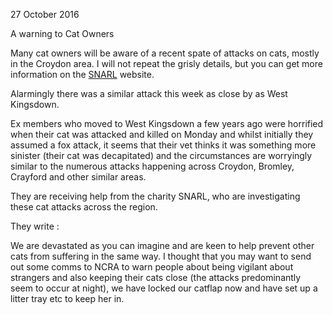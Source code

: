 27 October 2016

A warning to Cat Owners

Many cat owners will be aware of a recent spate of attacks on cats, mostly in the Croydon area. I will not repeat the grisly details, but you can get more information on the [SNARL](http://snarl.org.uk/blog/) website.

Alarmingly there was a similar attack this week as close by as West Kingsdown.

Ex members who moved to West Kingsdown a few years ago were horrified when their cat was attacked and killed on Monday and whilst initially they assumed a fox attack, it seems that their vet thinks it was something more sinister (their cat was decapitated) and the circumstances are worryingly similar to the numerous attacks happening across Croydon, Bromley, Crayford and other similar areas.

They are receiving help from the charity SNARL, who are investigating these cat attacks across the region.

They write :

We are devastated as you can imagine and are keen to help prevent other cats from suffering in the same way. I thought that you may want to send out some comms to NCRA to warn people about being vigilant about strangers and also keeping their cats close (the attacks predominantly seem to occur at night), we have locked our catflap now and have set up a litter tray etc to keep her in.
